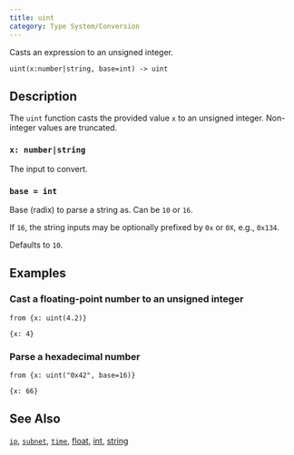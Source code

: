 ```yaml
---
title: uint
category: Type System/Conversion
---
```


Casts an expression to an unsigned integer.

```tql
uint(x:number|string, base=int) -> uint
```

## Description

The `uint` function casts the provided value `x` to an unsigned integer.
Non-integer values are truncated.

### `x: number|string`

The input to convert.

### `base = int`

Base (radix) to parse a string as. Can be `10` or `16`.

If `16`, the string inputs may be optionally prefixed by `0x` or `0X`, e.g.,
`0x134`.

Defaults to `10`.

## Examples

### Cast a floating-point number to an unsigned integer

```tql
from {x: uint(4.2)}
```

```tql
{x: 4}
```

### Parse a hexadecimal number

```tql
from {x: uint("0x42", base=16)}
```

```tql
{x: 66}
```

## See Also

[`ip`](/reference/functions/ip),
[`subnet`](/reference/functions/subnet),
[`time`](/reference/functions/time),
[float](/reference/functions/float),
[int](/reference/functions/int),
[string](/reference/functions/string)
